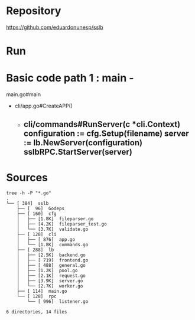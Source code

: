 # Repository
https://github.com/eduardonunesp/sslb

# Run

# Basic code path 1 : main - 
main.go#main
- cli/app.go#CreateAPP()
  - cli/commands#RunServer(c \*cli.Context)
	configuration := cfg.Setup(filename)
	server := lb.NewServer(configuration)
	sslbRPC.StartServer(server)
    - 


# Sources
```
tree -h -P "*.go"
.
└── [ 384]  sslb
    ├── [  96]  Godeps
    ├── [ 160]  cfg
    │   ├── [1.8K]  fileparser.go
    │   ├── [4.2K]  fileparser_test.go
    │   └── [3.7K]  validate.go
    ├── [ 128]  cli
    │   ├── [ 876]  app.go
    │   └── [1.8K]  commands.go
    ├── [ 288]  lb
    │   ├── [2.5K]  backend.go
    │   ├── [ 719]  frontend.go
    │   ├── [ 488]  general.go
    │   ├── [1.2K]  pool.go
    │   ├── [2.1K]  request.go
    │   ├── [3.9K]  server.go
    │   └── [2.7K]  worker.go
    ├── [ 114]  main.go
    └── [ 128]  rpc
        └── [ 996]  listener.go

6 directories, 14 files
```
